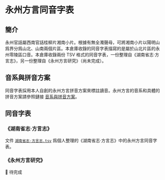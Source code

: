 # 永州方言同音字表

## 簡介

永州官話屬西南官話桂柳片湘南小片。根據有無全濁聲母，可將湘南小片以陽明山爲界分爲山北、山南兩個片區。本倉庫收錄的同音字表描寫的是屬於山北片區的永州零陵區口音。本倉庫收錄兩份 TSV 格式的同音字表，一份整理自《湖南省志·方言志》，另一份整理自《永州方言研究》（尚未完成）。

## 音系與拼音方案

同音字表採用本人自創的永州方言拼音方案來標註讀音。永州方言的音系和具體的拼音方案請參照鏈接 [音系與拼音方案](音系與拼音方案.md)。

## 同音字表

### 《湖南省志·方言志》

文件 [`湖南省志·方言志.tsv`](湖南省志·方言志.tsv) 爲個人整理的《湖南省志·方言志》中的永州方言同音字表。

### 《永州方言研究》

🚧️ 待完成

